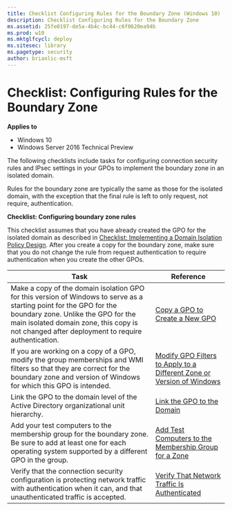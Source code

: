 ```yaml
---
title: Checklist Configuring Rules for the Boundary Zone (Windows 10)
description: Checklist Configuring Rules for the Boundary Zone
ms.assetid: 25fe0197-de5a-4b4c-bc44-c6f0620ea94b
ms.prod: w10
ms.mktglfcycl: deploy
ms.sitesec: library
ms.pagetype: security
author: brianlic-msft
---
```


# Checklist: Configuring Rules for the Boundary Zone

**Applies to**
-   Windows 10
-   Windows Server 2016 Technical Preview

The following checklists include tasks for configuring connection security rules and IPsec settings in your GPOs to implement the boundary zone in an isolated domain.

Rules for the boundary zone are typically the same as those for the isolated domain, with the exception that the final rule is left to only request, not require, authentication.

**Checklist: Configuring boundary zone rules**

This checklist assumes that you have already created the GPO for the isolated domain as described in [Checklist: Implementing a Domain Isolation Policy Design](checklist-implementing-a-domain-isolation-policy-design.md). After you create a copy for the boundary zone, make sure that you do not change the rule from request authentication to require authentication when you create the other GPOs.

| Task | Reference |
| - | - |
| Make a copy of the domain isolation GPO for this version of Windows to serve as a starting point for the GPO for the boundary zone. Unlike the GPO for the main isolated domain zone, this copy is not changed after deployment to require authentication.| [Copy a GPO to Create a New GPO](copy-a-gpo-to-create-a-new-gpo.md) |
| If you are working on a copy of a GPO, modify the group memberships and WMI filters so that they are correct for the boundary zone and version of Windows for which this GPO is intended.| [Modify GPO Filters to Apply to a Different Zone or Version of Windows](modify-gpo-filters-to-apply-to-a-different-zone-or-version-of-windows.md) |
| Link the GPO to the domain level of the Active Directory organizational unit hierarchy.| [Link the GPO to the Domain](link-the-gpo-to-the-domain.md)| 
| Add your test computers to the membership group for the boundary zone. Be sure to add at least one for each operating system supported by a different GPO in the group.| [Add Test Computers to the Membership Group for a Zone](add-test-computers-to-the-membership-group-for-a-zone.md)| 
| Verify that the connection security configuration is protecting network traffic with authentication when it can, and that unauthenticated traffic is accepted. | [Verify That Network Traffic Is Authenticated](verify-that-network-traffic-is-authenticated.md)| 
